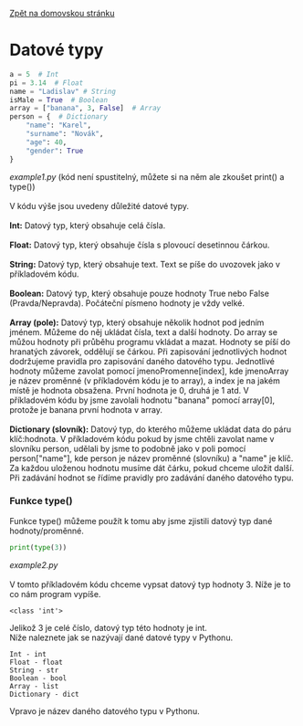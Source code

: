 [Zpět na domovskou stránku](../README.md)
# Datové typy
```python
a = 5  # Int
pi = 3.14  # Float
name = "Ladislav" # String
isMale = True  # Boolean
array = ["banana", 3, False]  # Array
person = {  # Dictionary
    "name": "Karel",
    "surname": "Novák",
    "age": 40,
    "gender": True
}
```
*example1.py* (kód není spustitelný, můžete si na něm ale zkoušet print() a type())<br><br>
V kódu výše jsou uvedeny důležité datové typy.<br><br>
**Int:** Datový typ, který obsahuje celá čísla.<br><br>
**Float:** Datový typ, který obsahuje čísla s plovoucí desetinnou čárkou.<br><br>
**String:** Datový typ, který obsahuje text. Text se píše do uvozovek jako v příkladovém kódu.<br><br>
**Boolean:** Datový typ, který obsahuje pouze hodnoty True nebo False (Pravda/Nepravda). Počáteční písmeno hodnoty je vždy velké.<br><br>
**Array (pole):** Datový typ, který obsahuje několik hodnot pod jedním jménem. Můžeme do něj ukládat čísla, text a další hodnoty. Do array se můžou hodnoty při průběhu programu vkládat a mazat. Hodnoty se píší do hranatých závorek, oddělují se čárkou. Při zapisování jednotlivých hodnot dodržujeme pravidla pro zapisování daného datového typu. Jednotlivé hodnoty můžeme zavolat pomocí jmenoPromenne[index], kde jmenoArray je název proměnné (v příkladovém kódu je to array), a index je na jakém místě je hodnota obsažena. První hodnota je 0, druhá je 1 atd. V příkladovém kódu by jsme zavolali hodnotu "banana" pomocí array[0], protože je banana první hodnota v array.<br><br>
**Dictionary (slovník):** Datový typ, do kterého můžeme ukládat data do páru klíč:hodnota. V příkladovém kódu pokud by jsme chtěli zavolat name v slovníku person, udělali by jsme to podobně jako v poli pomocí person["name"], kde person je název proměnné (slovníku) a "name" je klíč. Za každou uloženou hodnotu musíme dát čárku, pokud chceme uložit další. Při zadávání hodnot se řídíme pravidly pro zadávání daného datového typu.<br>

### Funkce type()
Funkce type() můžeme použít k tomu aby jsme zjistili datový typ dané hodnoty/proměnné.
```python
print(type(3))
```
*example2.py*<br><br>
V tomto příkladovém kódu chceme vypsat datový typ hodnoty 3. Níže je to co nám program vypíše.
```
<class 'int'>
```
Jelikož 3 je celé číslo, datový typ této hodnoty je int.<br>
Níže naleznete jak se nazývají dané datové typy v Pythonu.<br>
```
Int - int
Float - float
String - str
Boolean - bool
Array - list
Dictionary - dict
```
Vpravo je název daného datového typu v Pythonu.
